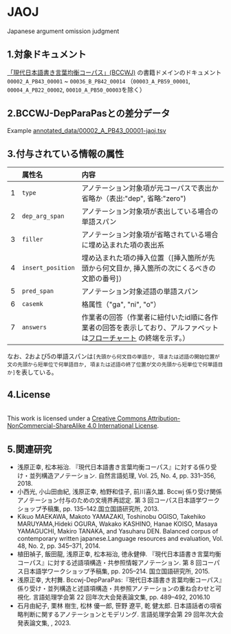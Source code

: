 # JAOJ
Japanese argument omission  judgment

## 1.対象ドキュメント
[「現代日本語書き言葉均衡コーパス」(BCCWJ)](https://clrd.ninjal.ac.jp/bccwj/) の書籍ドメインのドキュメント`00002_A_PB43_00001` ~ `00036_B_PB42_00014`
（`00003_A_PB59_00001`, `00004_A_PB22_00002`, `00010_A_PB50_00003`を除く）


## 2.BCCWJ-DepParaPasとの差分データ
Example [annotated_data/00002_A_PB43_00001-jaoj.tsv](https://github.com/tohoku-edunlp/JAOJ/blob/main/annotated_data/00002_A_PB43_00001-jaoj.tsv)

## 3.付与されている情報の属性
| |属性名 |内容 |
|:---|:---|:---|
|1 |`type` |アノテーション対象項が元コーパスで表出か省略か（表出:"dep", 省略:"zero") | 
|2 |`dep_arg_span` |アノテーション対象項が表出している場合の単語スパン |
|3 |`filler` |アノテーション対象項が省略されている場合に埋め込まれた項の表出系 |
|4 |`insert_position` |埋め込まれた項の挿入位置（[挿入箇所が先頭から何文目か, 挿入箇所の次にくるべきの文節の番号]） | 
|5 |`pred_span` |アノテーション対象述語の単語スパン|
|6 |`casemk`|格属性（"ga", "ni", "o"） |
|7 |`answers` |作業者の回答（作業者に紐付いたid順に各作業者の回答を表示しており、アルファベットは[フローチャート](https://github.com/tohoku-edunlp/JAOJ/blob/main/decision_tree.pdf) の終端を示す。） |

なお、2および5の単語スパンは`[先頭から何文目の単語か, 項または述語の開始位置が文の先頭から短単位で何単語目か, 項または述語の終了位置が文の先頭から短単位で何単語目か]`を表している。

## 4.License
</a><br />This work is licensed under a <a rel="license" href="http://creativecommons.org/licenses/by-nc-sa/4.0/">Creative Commons Attribution-NonCommercial-ShareAlike 4.0 International License</a>.

## 5.関連研究
- 浅原正幸, 松本裕治. 『現代日本語書き言葉均衡コーパス』に対する係り受け・並列構造アノテーション. 自然言語処理, Vol. 25, No. 4, pp. 331–356, 2018.
- 小西光, 小山田由紀, 浅原正幸, 柏野和佳子, 前川喜久雄. Bccwj 係り受け関係アノテーション付与のための文境界再認定. 第 3 回コーパス日本語学ワークショップ予稿集, pp. 135–142.国立国語研究所, 2013.
- Kikuo MAEKAWA, Makoto YAMAZAKI, Toshinobu OGISO, Takehiko MARUYAMA,Hideki OGURA, Wakako KASHINO, Hanae KOISO, Masaya YAMAGUCHI, Makiro TANAKA, and Yasuharu DEN. Balanced corpus of contemporary written japanese.Language resources and evaluation, Vol. 48, No. 2, pp. 345–371, 2014.
- 植田禎子, 飯田龍, 浅原正幸, 松本裕治, 徳永健伸. 『現代日本語書き言葉均衡コーパス』に対する述語項構造・共参照情報アノテーション. 第 8 回コーパス日本語学ワークショップ予稿集, pp. 205–214. 国立国語研究所, 2015.
- 浅原正幸, 大村舞. Bccwj-DepParaPas:『現代日本語書き言葉均衡コーパス』係り受け・並列構造と述語項構造・共参照アノテーションの重ね合わせと可視化. 言語処理学会第 22 回年次大会発表論文集, pp. 489–492, 2016.10
- 石月由紀子, 栗林 樹生, 松林 優一郎, 笹野 遼平, 乾 健太郎. 日本語話者の項省略判断に関するアノテーションとモデリング. 言語処理学会第 29 回年次大会発表論文集, , 2023.
